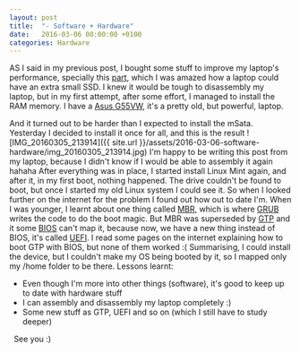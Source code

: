 ```yaml
---
layout: post
title:  "- Software + Hardware"
date:   2016-03-06 00:00:00 +0100
categories: Hardware
---
```

AS I said in my previous post, I bought some stuff to improve my laptop's performance, specially this [part](http://uk.crucial.com/gbr/en/ct250mx200ssd3), which I was amazed how a laptop could have an extra small SSD. I knew it would be tough to disassembly my laptop, but in my first attempt, after some effort, I managed to install the RAM memory. I have a [Asus G55VW](https://www.asus.com/ROG-Republic-Of-Gamers/ROG-G55VW/), it's a pretty old, but powerful, laptop.
<!--more-->
And it turned out to be harder than I expected to install the mSata. Yesterday I decided to install it once for all, and this is the result ![IMG_20160305_213914]({{ site.url }}/assets/2016-03-06-software-hardware/img_20160305_213914.jpg) I'm happy to be writing this post from my laptop, because I didn't know if I would be able to assembly it again hahaha After everything was in place, I started install Linux Mint again, and after it, in my first boot, nothing happened. The drive couldn't be found to boot, but once I started my old Linux system I could see it. So when I looked further on the internet for the problem I found out how out to date I'm. When I was younger, I learnt about one thing called [MBR](http://www.wikiwand.com/en/Master_boot_record), which is where [GRUB](http://www.wikiwand.com/en/GNU_GRUB) writes the code to do the boot magic. But MBR was superseded by [GTP](http://www.wikiwand.com/en/GUID_Partition_Table) and it some [BIOS](http://www.wikiwand.com/en/BIOS) can't map it, because now, we have a new thing instead of BIOS, it's called [UEFI](http://www.wikiwand.com/en/Unified_Extensible_Firmware_Interface). I read some pages on the internet explaining how to boot GTP with BIOS, but none of them worked :( Summarising, I could install the device, but I couldn't make my OS being booted by it, so I mapped only my /home folder to be there. Lessons learnt:

* Even though I'm more into other things (software), it's good to keep up to date with hardware stuff
* I can assembly and disassembly my laptop completely :)
* Some new stuff as GTP, UEFI and so on (which I still have to study deeper)

  See you :)
